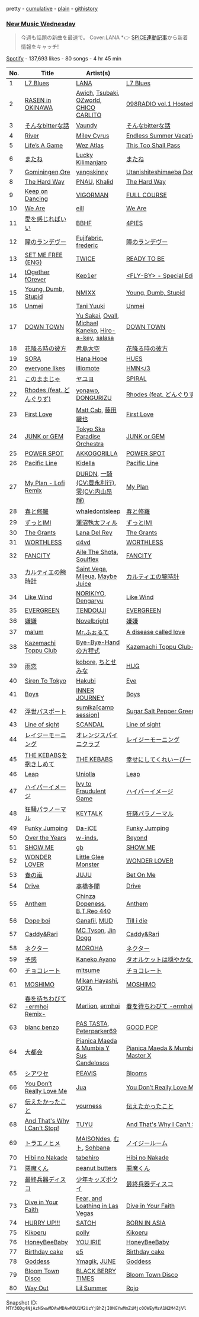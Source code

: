 pretty - [cumulative](/playlists/cumulative/37i9dQZF1DWYBDycFJuxRt.md) - [plain](/playlists/plain/37i9dQZF1DWYBDycFJuxRt) - [githistory](https://github.githistory.xyz/mackorone/spotify-playlist-archive/blob/main/playlists/plain/37i9dQZF1DWYBDycFJuxRt)

### [New Music Wednesday](https://open.spotify.com/playlist/37i9dQZF1DWYBDycFJuxRt)

> 今週も話題の新曲を最速で。 Cover:LANA \*👉 <a href="https://spice.eplus.jp/articles/315864?utm\_source=spotify.com&utm\_medium=referral">SPICE連動記事</a>から新着情報をキャッチ!

[Spotify](https://open.spotify.com/user/spotify) - 137,693 likes - 80 songs - 4 hr 45 min

| No. | Title | Artist(s) | Album | Length |
|---|---|---|---|---|
| 1 | [L7 Blues](https://open.spotify.com/track/3jlz3hv1rjQZSrrAtoRlXR) | [LANA](https://open.spotify.com/artist/4dEHIhldHT2U8CMQ6nNgDT) | [L7 Blues](https://open.spotify.com/album/4hACNva5MygOCnqS3xaTvg) | 2:21 |
| 2 | [RASEN in OKINAWA](https://open.spotify.com/track/6JDDIx1vSs5GvMZXsy2aR2) | [Awich](https://open.spotify.com/artist/0FnDCrmcQT8qz5TEsZIYw5), [Tsubaki](https://open.spotify.com/artist/1kTgsTapNxgD7vcgcBoxMx), [OZworld](https://open.spotify.com/artist/34tJ8UnaAbWcrug3Nym7ZO), [CHICO CARLITO](https://open.spotify.com/artist/074tUrKhXVuH4s5Mfg0zWz) | [098RADIO vol.1 Hosted by Awich](https://open.spotify.com/album/6jQI4R1D8sk5YXQnSju44y) | 4:49 |
| 3 | [そんなbitterな話](https://open.spotify.com/track/4QlSFkbRxZWkHDF1MqBaEY) | [Vaundy](https://open.spotify.com/artist/2IUl3m1H1EQ7QfNbNWvgru) | [そんなbitterな話](https://open.spotify.com/album/0ssYbSrcAHMWk2EijQAKTP) | 4:36 |
| 4 | [River](https://open.spotify.com/track/04CqLjewJiSAqM210vZAmT) | [Miley Cyrus](https://open.spotify.com/artist/5YGY8feqx7naU7z4HrwZM6) | [Endless Summer Vacation](https://open.spotify.com/album/0HiZ8fNXwJOQcrf5iflrdz) | 2:42 |
| 5 | [Life’s A Game](https://open.spotify.com/track/5PHqslBNMYjZGjAa2VEAP6) | [Wez Atlas](https://open.spotify.com/artist/6fDdl8sluLiRg4fbrqMoeQ) | [This Too Shall Pass](https://open.spotify.com/album/22VtQWVPaMtZXlwKc82rxz) | 2:34 |
| 6 | [またね](https://open.spotify.com/track/3b9eglykqfxtTaSpSidP9u) | [Lucky Kilimanjaro](https://open.spotify.com/artist/2V8UZPMR1EbkXhzvEGBTrV) | [またね](https://open.spotify.com/album/4ZAqpzyaWQ5nJG9YgSDVsv) | 3:36 |
| 7 | [Gominingen,Ore](https://open.spotify.com/track/3X3MJOy234znJI7iOLBaL9) | [yangskinny](https://open.spotify.com/artist/3VVMRDGpbQR2SK9nHX3DW5) | [Utanishiteshimaeba,Donnakotodemoyurusarerutoomotteita](https://open.spotify.com/album/7dj8tTCDJt5KRM9rqCsPbb) | 3:49 |
| 8 | [The Hard Way](https://open.spotify.com/track/7j57nadsCph2KI9eYuaum8) | [PNAU](https://open.spotify.com/artist/6n28c9qs9hNGriNa72b26u), [Khalid](https://open.spotify.com/artist/6LuN9FCkKOj5PcnpouEgny) | [The Hard Way](https://open.spotify.com/album/71SGKuKTbtqYsf0hcjugff) | 3:03 |
| 9 | [Keep on Dancing](https://open.spotify.com/track/5lTkv4EPhmEcacRUOAUgFi) | [VIGORMAN](https://open.spotify.com/artist/3Wwm0jHrjg72MWRt545OqJ) | [FULL COURSE](https://open.spotify.com/album/1eOp6Z5U8FInow4B8afpiE) | 3:17 |
| 10 | [We Are](https://open.spotify.com/track/1qLc9IbANqjD79IHj47wU9) | [eill](https://open.spotify.com/artist/3AiES4wyTOfJvNgqz9baDn) | [We Are](https://open.spotify.com/album/3DJS8K78UQGkumu2QMa2uB) | 3:32 |
| 11 | [愛を感じればいい](https://open.spotify.com/track/1KHCPvkC7Xtab5Wq15FhAY) | [BBHF](https://open.spotify.com/artist/5gEQL7osnggthis6rBwYoY) | [4PIES](https://open.spotify.com/album/0Varj37mIYsQjzlphyyWRO) | 4:00 |
| 12 | [瞳のランデヴー](https://open.spotify.com/track/615moHge9ZH2r6NGj3ZANR) | [Fujifabric](https://open.spotify.com/artist/2QgdUzpKFNxey5IuwvsGBL), [frederic](https://open.spotify.com/artist/3srPc1Mytv5GmTWqsQuoXW) | [瞳のランデヴー](https://open.spotify.com/album/4zfVYnpWM2lUfHEXvE3I4w) | 4:17 |
| 13 | [SET ME FREE \(ENG\)](https://open.spotify.com/track/6bkTxw6m6vl8Oc3xtKBXN0) | [TWICE](https://open.spotify.com/artist/7n2Ycct7Beij7Dj7meI4X0) | [READY TO BE](https://open.spotify.com/album/7hzP5i7StxYG4StECA0rrJ) | 3:01 |
| 14 | [tOgether fOrever](https://open.spotify.com/track/4lEyfMaUwdioK1MxfSVBPw) | [Kep1er](https://open.spotify.com/artist/5R7AMwDeroq6Ls0COQYpS4) | [<FLY\-BY> \- Special Edition \-](https://open.spotify.com/album/3knTfpvtA87E82OLyDJJWS) | 3:31 |
| 15 | [Young, Dumb, Stupid](https://open.spotify.com/track/2s2PGt2yeQly8auhPuHGIn) | [NMIXX](https://open.spotify.com/artist/28ot3wh4oNmoFOdVajibBl) | [Young, Dumb, Stupid](https://open.spotify.com/album/5JdSdoglRlxgJDWiprRtY0) | 3:10 |
| 16 | [Unmei](https://open.spotify.com/track/6NoKOxDkCVxsbwCNJVYjZX) | [Tani Yuuki](https://open.spotify.com/artist/0B1ce3uNrzkdm76NXI4mhX) | [Unmei](https://open.spotify.com/album/37Bl7JGypAWS3qerHiCQYI) | 4:13 |
| 17 | [DOWN TOWN](https://open.spotify.com/track/3MXCCaSni8I1FSvHeMQIGV) | [Yu Sakai](https://open.spotify.com/artist/2rgC29v3ZYaGgbzPGh3d9Y), [Ovall](https://open.spotify.com/artist/5fajxqVLxJxAzMvZn0AGIv), [Michael Kaneko](https://open.spotify.com/artist/36a3BbcVBJMiBGeHzpAxHb), [Hiro\-a\-key](https://open.spotify.com/artist/3xST4IdzibYK6K3IAtcaVe), [salasa](https://open.spotify.com/artist/5WcurhZ9M2BpSQWhUC4oPc) | [DOWN TOWN](https://open.spotify.com/album/3yY408DUkgwhfZkouMRK0i) | 4:50 |
| 18 | [花降る時の彼方](https://open.spotify.com/track/3B5gmn2BdUzNFzzw2aAoPs) | [君島大空](https://open.spotify.com/artist/5rjahCZtY8h4y2EHCnpgtQ) | [花降る時の彼方](https://open.spotify.com/album/7amC6JkIzmrsCfFec2w6gx) | 6:04 |
| 19 | [SORA](https://open.spotify.com/track/3dGWJ8UlemnEV4WycKW3hd) | [Hana Hope](https://open.spotify.com/artist/0HRps5F3fAsPL6QmFCdK7a) | [HUES](https://open.spotify.com/album/019fqb5ajmLWkD57gViVvo) | 2:52 |
| 20 | [everyone likes](https://open.spotify.com/track/6iNg9CQ1O2PGfjBRsgFu9s) | [illiomote](https://open.spotify.com/artist/3WT4BJFKhoWN3Mc8TDcH7v) | [HMN</3](https://open.spotify.com/album/6PIB7gC1CweteFuVFjbpro) | 3:06 |
| 21 | [このままじゃ](https://open.spotify.com/track/2HIp2q3CAjJTxSsVfEKlni) | [ヤユヨ](https://open.spotify.com/artist/0JUlkKazTRFzIGvtMe1d1c) | [SPIRAL](https://open.spotify.com/album/3YS2w784zqJBCAVGbsubJW) | 4:33 |
| 22 | [Rhodes \(feat\. どんぐりず\)](https://open.spotify.com/track/63Gfp7Dqn34QRJcWYTb1DW) | [yonawo](https://open.spotify.com/artist/61VsO6rn8khCQDSRp8tTeZ), [DONGURIZU](https://open.spotify.com/artist/1K4Acb9dvEU10jF5pGfJ3v) | [Rhodes \(feat\. どんぐりず\)](https://open.spotify.com/album/4JQ5eX7BKyVMgjeqGTEOK5) | 4:37 |
| 23 | [First Love](https://open.spotify.com/track/66qxgF2M6rfGGMWjUMUmVZ) | [Matt Cab](https://open.spotify.com/artist/5QdG7ZI7k64K5DLjOJgK31), [藤田織也](https://open.spotify.com/artist/1gjcLvf9YDsoMiLWQT6spd) | [First Love](https://open.spotify.com/album/4fI3dDhZh8PAfbH6GdH5dx) | 3:13 |
| 24 | [JUNK or GEM](https://open.spotify.com/track/1HN80TcPggMoPd5QUfrxEc) | [Tokyo Ska Paradise Orchestra](https://open.spotify.com/artist/0UZq6vAHrwGgctvxTzzxYm) | [JUNK or GEM](https://open.spotify.com/album/4ihrJ3Tvoa5puJ8a8UKeUI) | 2:58 |
| 25 | [POWER SPOT](https://open.spotify.com/track/0E1KEUXvRfHRTtG56qEqwR) | [AKKOGORILLA](https://open.spotify.com/artist/7hAHFeP5IiecsxxczqKt0U) | [POWER SPOT](https://open.spotify.com/album/5alBkCQwn9sG6izwrraNDO) | 3:30 |
| 26 | [Pacific Line](https://open.spotify.com/track/6yN1zbeAA8idD6IktDlEsi) | [Kidella](https://open.spotify.com/artist/3eCZ7jkNialvGc9YlHqWnE) | [Pacific Line](https://open.spotify.com/album/2RhKOKETT4qfGytcvGLqJx) | 4:11 |
| 27 | [My Plan \- Lofi Remix](https://open.spotify.com/track/3By0mwdcJC2m9Vq0W3LwC2) | [DURDN](https://open.spotify.com/artist/5u1MCRvQ3cA2Y9BpLSZIeg), [一騎\(CV:豊永利行\)](https://open.spotify.com/artist/6UNfWUQV7Zjuz2WvFSXcj3), [零\(CV:内山昂輝\)](https://open.spotify.com/artist/3bT8HW83dr4YDKYN20RYjy) | [My Plan](https://open.spotify.com/album/3CpERluTyAXWsI6kaQp139) | 3:37 |
| 28 | [春と修羅](https://open.spotify.com/track/0F95jhY2gWWNHGPH3ao4uN) | [whaledontsleep](https://open.spotify.com/artist/5lEzAveEBteB85UVvKTanp) | [春と修羅](https://open.spotify.com/album/0WDdPXS7zQ5lfRvyMJnhmX) | 3:27 |
| 29 | [ずっとIMI](https://open.spotify.com/track/0R98847JNfUWNTNaeYCwTU) | [蓮沼執太フィル](https://open.spotify.com/artist/3l4KxDy6jXb9KjUhShbRR5) | [ずっとIMI](https://open.spotify.com/album/7wPGSbDiZtj7fPrOsgUPSx) | 2:58 |
| 30 | [The Grants](https://open.spotify.com/track/3dMdHqNk3h3gl2p8M5e7Ze) | [Lana Del Rey](https://open.spotify.com/artist/00FQb4jTyendYWaN8pK0wa) | [The Grants](https://open.spotify.com/album/63n3qENYkOIeDFXZuceoUA) | 4:55 |
| 31 | [WORTHLESS](https://open.spotify.com/track/13b4mk5KeJxL0GllHLvtXQ) | [d4vd](https://open.spotify.com/artist/5y8tKLUfMvliMe8IKamR32) | [WORTHLESS](https://open.spotify.com/album/3hNpYeCH7WOUNhXxV7AosH) | 2:43 |
| 32 | [FANCITY](https://open.spotify.com/track/7cOKzEqICjz5E0DtjXpU0K) | [Aile The Shota](https://open.spotify.com/artist/2cRxXzkAobXvwQgUv5FRju), [Soulflex](https://open.spotify.com/artist/4wzBvv8o6GlsTLTEkH4SsS) | [FANCITY](https://open.spotify.com/album/0N8RNhddtJnfB6ZxMfnCoj) | 4:02 |
| 33 | [カルティエの腕時計](https://open.spotify.com/track/2xUsfblcSFya0bvdJo2gJC) | [Saint Vega](https://open.spotify.com/artist/2q9fTUnXONSgnAW3boqrNc), [Mijeua](https://open.spotify.com/artist/2WRw1ximJcspUBwaapmFhF), [Maybe Juice](https://open.spotify.com/artist/7mFnf9aQsfLRNlWWxE4Z9I) | [カルティエの腕時計](https://open.spotify.com/album/4Q5C1KTqtjtXtFB7oN54MQ) | 3:08 |
| 34 | [Like Wind](https://open.spotify.com/track/2LWoPE4pouJ1KtXaaohPva) | [NORIKIYO](https://open.spotify.com/artist/4mNrY8D5uTNbiCBtnh3YmL), [Dengaryu](https://open.spotify.com/artist/77UuWIk4w0o7rsn3q1Peru) | [Like Wind](https://open.spotify.com/album/6B8wWqYwakdpOyFulODdJ3) | 3:20 |
| 35 | [EVERGREEN](https://open.spotify.com/track/61aCEeinXGhvUkDthsjlfS) | [TENDOUJI](https://open.spotify.com/artist/7kOS7xo3ryc1MmhfP0fNnX) | [EVERGREEN](https://open.spotify.com/album/3SkwWttZbYEwAZDMICGUwt) | 3:01 |
| 36 | [嫌嫌](https://open.spotify.com/track/73beY6Yn4Jg0CyfN8txrfz) | [Novelbright](https://open.spotify.com/artist/0jWCX6zp4RjWrmZRxJ2uri) | [嫌嫌](https://open.spotify.com/album/4Qw1FoecWUEh2PGbKYm7Sd) | 3:41 |
| 37 | [malum](https://open.spotify.com/track/5pcg88evNmLl6qA0wmDRQi) | [Mr.ふぉるて](https://open.spotify.com/artist/4JmNcZTOHBnR8PYl4LfIX6) | [A disease called love](https://open.spotify.com/album/7ibmp11sVi3XwgkUDL2jUn) | 3:11 |
| 38 | [Kazemachi Toppu Club](https://open.spotify.com/track/7gzdOT4yQVmoTLpaQ7JOEj) | [Bye\-Bye\-Handの方程式](https://open.spotify.com/artist/6IIf2Pbh4lI8Jz7MvknzIf) | [Kazemachi Toppu Club\-EP](https://open.spotify.com/album/7yr0HcSzr5QYJ57Z9FuUJU) | 2:16 |
| 39 | [雨恋](https://open.spotify.com/track/4MlANzsK8DFnRrluNf1Swb) | [kobore](https://open.spotify.com/artist/0seiMqWC3KI3SkKttVWy8Z), [ちとせみな](https://open.spotify.com/artist/7xf6dqV93VlQGpEvih6ode) | [HUG](https://open.spotify.com/album/6MoCJgVVBdnvWEdHPaSd7V) | 4:42 |
| 40 | [Siren To Tokyo](https://open.spotify.com/track/0cgAuNUHOhEaIsYxEbi7zh) | [Hakubi](https://open.spotify.com/artist/1vgwCsZx2um1wmTgP5EkZj) | [Eye](https://open.spotify.com/album/5myde5eraKJ3OV3EkhMu38) | 3:52 |
| 41 | [Boys](https://open.spotify.com/track/2JFnPK8zBNEQ1c7Z1XOk9P) | [INNER JOURNEY](https://open.spotify.com/artist/19NLrvn6bFFk0R0UaSfGR9) | [Boys](https://open.spotify.com/album/0qLkcCZm48PFDPLU4ZzGAX) | 3:54 |
| 42 | [浮世パスポート](https://open.spotify.com/track/1OnHUaVxsS67pgXEd9CIXT) | [sumika\[camp session\]](https://open.spotify.com/artist/51BvoK9JjSLdx7JD03flZs) | [Sugar Salt Pepper Green](https://open.spotify.com/album/30lpt4mHSgih8j3eigamS2) | 4:06 |
| 43 | [Line of sight](https://open.spotify.com/track/2jTB1mOZvop7h4YddpJndw) | [SCANDAL](https://open.spotify.com/artist/7hTZwqQILVH4bAbN67CeEz) | [Line of sight](https://open.spotify.com/album/0jhtODRQmtW7lvT9Ika34U) | 3:33 |
| 44 | [レイジーモーニング](https://open.spotify.com/track/2Xtz1YnZm5skeyZnG9OrOj) | [オレンジスパイニクラブ](https://open.spotify.com/artist/1wJL6nbdvPwqPYuoqiw5aN) | [レイジーモーニング](https://open.spotify.com/album/74j966Zm6XGHewP3AgGcun) | 2:53 |
| 45 | [THE KEBABSを抱きしめて](https://open.spotify.com/track/4vLkPISde2wc7vcFdBMB4a) | [THE KEBABS](https://open.spotify.com/artist/59RHw8mybzyMx2euAXycie) | [幸せにしてくれいーぴー](https://open.spotify.com/album/2q37HtYAlyNvkGvKSeojsZ) | 3:33 |
| 46 | [Leap](https://open.spotify.com/track/5UvLomZ74b75rzQmYVkhG7) | [Uniolla](https://open.spotify.com/artist/46FRoaRwYgXPq0HGAdTRDU) | [Leap](https://open.spotify.com/album/7HYIajVHlesffzuOM67G6Q) | 4:06 |
| 47 | [ハイパーイメージ](https://open.spotify.com/track/5higKPhcN5wzx2IqafqalE) | [Ivy to Fraudulent Game](https://open.spotify.com/artist/4tfU4ctKJhrv0PJmSzMlJX) | [ハイパーイメージ](https://open.spotify.com/album/5aIKLPM4ONVaodAX2Dt3Z8) | 2:30 |
| 48 | [狂騒パラノーマル](https://open.spotify.com/track/1bpNGLIRmYU5XJtYA3E7HG) | [KEYTALK](https://open.spotify.com/artist/0nES8AwBZpeQ69oZZp47OL) | [狂騒パラノーマル](https://open.spotify.com/album/7I7UGkrltOgwlhibvG0PIx) | 3:24 |
| 49 | [Funky Jumping](https://open.spotify.com/track/5pWmFyVSmhdfCOegn6QxZY) | [Da\-iCE](https://open.spotify.com/artist/71UIOLnsacxQHlU55TvfiH) | [Funky Jumping](https://open.spotify.com/album/1UGD17nphxuXVGRGGNbvbQ) | 3:16 |
| 50 | [Over the Years](https://open.spotify.com/track/2E0zut80kCyYbtuL5YcY35) | [w\-inds.](https://open.spotify.com/artist/2UEnhov0KDPYU2dmGUjfcn) | [Beyond](https://open.spotify.com/album/5Mfu19X7rqDQ6PIidGQ8al) | 3:21 |
| 51 | [SHOW ME](https://open.spotify.com/track/50cJBfNb4Wgp8vlfHS6g5R) | [gb](https://open.spotify.com/artist/7Ll3Cj9QGaAJ42YdRcFKG6) | [SHOW ME](https://open.spotify.com/album/56th63CHY0q7gAZpEd3wzn) | 3:23 |
| 52 | [WONDER LOVER](https://open.spotify.com/track/6PFFkCf2pNciLd8QwfR2Hr) | [Little Glee Monster](https://open.spotify.com/artist/2N19kPGlqKY8GiyE4DkAtp) | [WONDER LOVER](https://open.spotify.com/album/55mUFUNSu7qroMZ3qLgakU) | 3:19 |
| 53 | [春の嵐](https://open.spotify.com/track/2rLQopphegapsx4uPwpwz7) | [JUJU](https://open.spotify.com/artist/5VLVogbPeBgFHXQPZQzBej) | [Bet On Me](https://open.spotify.com/album/0rTpb9TTasG9osavRMEFD3) | 3:29 |
| 54 | [Drive](https://open.spotify.com/track/0UyjuTpVs3puSMGJQYY1W4) | [髙橋多聞](https://open.spotify.com/artist/71GnUG4fPTeVn1h7PwUbNs) | [Drive](https://open.spotify.com/album/1WphwJpdlrhrRfSG5tZ2VQ) | 4:33 |
| 55 | [Anthem](https://open.spotify.com/track/6obGdxytPyQqV1mlm9tfZm) | [Chinza Dopeness](https://open.spotify.com/artist/1d7fxClYCMPbVkpvIFI9ho), [B.T.Reo 440](https://open.spotify.com/artist/2qjaD0RrOu050uQd9RUr3K) | [Anthem](https://open.spotify.com/album/59NHtYJ8nSlCK8U8Lqsgoo) | 4:26 |
| 56 | [Dope boi](https://open.spotify.com/track/7adTPZZy8A969hVEF7jfLs) | [Ganafii](https://open.spotify.com/artist/5ONh8X5yDeNNop8XlbRoXe), [MUD](https://open.spotify.com/artist/6MeckwC4hczGmKEunXKC1Q) | [Till i die](https://open.spotify.com/album/63zofdFmExj5dfZyhWuQAZ) | 3:31 |
| 57 | [Caddy&Rari](https://open.spotify.com/track/3aCTLTekUXTvmceFq7RKQd) | [MC Tyson](https://open.spotify.com/artist/3ytVNSZdjCCJwechkDCFsB), [Jin Dogg](https://open.spotify.com/artist/05mWue0RvlBL9VqcG3xCwK) | [Caddy&Rari](https://open.spotify.com/album/27LXsmkEbcXCbzhamuYhzB) | 3:17 |
| 58 | [ネクター](https://open.spotify.com/track/6htrbZf7DCXBtisoMEa9RA) | [MOROHA](https://open.spotify.com/artist/1pMaZSxaThVebPEWM3QXlY) | [ネクター](https://open.spotify.com/album/0XsicevMGUI7zaYW4XmHhw) | 5:35 |
| 59 | [予感](https://open.spotify.com/track/5Yopw2583rw40hXm3EeVxR) | [Kaneko Ayano](https://open.spotify.com/artist/4XKIIegkRbSJft0PmMv9NB) | [タオルケットは穏やかな ひとりでに](https://open.spotify.com/album/0rbaP6nCPPK2NPnYUGhQs9) | 3:23 |
| 60 | [チョコレート](https://open.spotify.com/track/1FhcDHsPF10O1Padlv0nMl) | [mitsume](https://open.spotify.com/artist/59tUUyuaTFMty5kJE9Ojrq) | [チョコレート](https://open.spotify.com/album/62Dw3XXgYGO6s8HEbCnUar) | 3:45 |
| 61 | [MOSHIMO](https://open.spotify.com/track/6h8f6bUxH2RaxuUElQ0164) | [Mikan Hayashi](https://open.spotify.com/artist/1VPFnxE9Nu4PM4JoCU4RUt), [GOTA](https://open.spotify.com/artist/1t3344DpBqbezUv3QIR1DH) | [MOSHIMO](https://open.spotify.com/album/5N2frg9gZ0hfTMPVMpztN2) | 4:46 |
| 62 | [春を待ちわびて \-ermhoi Remix\-](https://open.spotify.com/track/5gwTraMNEfxoymtHuz6Q4O) | [Merlion](https://open.spotify.com/artist/0DetD9qvM9Qiokxzo3Srmq), [ermhoi](https://open.spotify.com/artist/3kabIShRaQYKg8afAZ1kIc) | [春を待ちわびて \-ermhoi Remix\-](https://open.spotify.com/album/3eBzneJwlmYjipOX4X7Yx4) | 3:49 |
| 63 | [blanc benzo](https://open.spotify.com/track/1ARas8gp7xDd2lG0sZDBSO) | [PAS TASTA](https://open.spotify.com/artist/38XISC5BMSTkAuKwniV2AS), [Peterparker69](https://open.spotify.com/artist/1tgZVOBOut0nS8CJ5SIBh5) | [GOOD POP](https://open.spotify.com/album/0UZTyHGT18tMmP9fILvWpe) | 2:00 |
| 64 | [大都会](https://open.spotify.com/track/5DKaSFrxa4SfjXJ7bUSdnU) | [Pianica Maeda & Mumbia Y Sus Candelosos](https://open.spotify.com/artist/7Bm1zLJhOrvTIIWB4hYOUZ) | [Pianica Maeda & Mumbia Y Sus Candelosos meets Dub Master X](https://open.spotify.com/album/04CNc2iyMSvwwir8yedUTm) | 6:23 |
| 65 | [シアワセ](https://open.spotify.com/track/3Ruz4pq0cnfIv9yKUCLZLr) | [PEAVIS](https://open.spotify.com/artist/7GoNWfvCoIwFMMUksqv0oe) | [Blooms](https://open.spotify.com/album/72ZWUhJM9z3ZbsKkevxtGE) | 2:08 |
| 66 | [You Don’t Really Love Me](https://open.spotify.com/track/2Cgv80vegvY0Fm2pLpYEWD) | [Jua](https://open.spotify.com/artist/4DC1obPJLR8W43ruJxQ0Rk) | [You Don’t Really Love Me](https://open.spotify.com/album/1446u1DPOCQ4a3yTxz14mP) | 1:27 |
| 67 | [伝えたかったこと](https://open.spotify.com/track/5aKT0Vv8NPMdGrSxRTyYDD) | [yourness](https://open.spotify.com/artist/1u1NJZJgYCF6BVsjSYf2BM) | [伝えたかったこと](https://open.spotify.com/album/3MnWqyG29fPbeOy0jUkVjz) | 3:44 |
| 68 | [And That's Why I Can't Stop!](https://open.spotify.com/track/0iuGNjRPERARznf8iCQJ6a) | [TUYU](https://open.spotify.com/artist/0PHf0oiic0xAnCrRuLTtHl) | [And That's Why I Can't Stop!](https://open.spotify.com/album/1GIW6pIrpJTB1FcXl4rmgo) | 2:45 |
| 69 | [トラエノヒメ](https://open.spotify.com/track/6gWRznlX7vaUW0r8KF9iMZ) | [MAISONdes](https://open.spotify.com/artist/7LTiBdByoaUd329wCpmMcM), [むト](https://open.spotify.com/artist/38gt1AsY6ZhEtrOP7e94ui), [Sohbana](https://open.spotify.com/artist/1wdjWyhvXFyP3gBWVGZiS5) | [ノイジールーム](https://open.spotify.com/album/1zec6WjYlHV3bqlU4fdMxQ) | 2:53 |
| 70 | [Hibi no Nakade](https://open.spotify.com/track/0FCrj9Er7j9xoGFBIWDsVr) | [tabehiro](https://open.spotify.com/artist/6cpY1gxeuged4kIxdA9KYH) | [Hibi no Nakade](https://open.spotify.com/album/3ARry8sq3Uq1Qlqi9QiUpm) | 3:51 |
| 71 | [悪魔くん](https://open.spotify.com/track/1dfN1UyFFMMnUf1nb0glwG) | [peanut butters](https://open.spotify.com/artist/54hEgY8Ut3i0OriX1fELbP) | [悪魔くん](https://open.spotify.com/album/5kSNrVSQsOCifIzOQkNzuB) | 2:42 |
| 72 | [最終兵器ディスコ](https://open.spotify.com/track/4NKKNxn5Y1GYl4PFhZjZiA) | [少年キッズボウイ](https://open.spotify.com/artist/4KYktd3fg1vqZbi5R7Eoa5) | [最終兵器ディスコ](https://open.spotify.com/album/20HS72DzjDnADhumAOal9J) | 3:36 |
| 73 | [Dive in Your Faith](https://open.spotify.com/track/0pzu9pwttcFnbx822XA9xx) | [Fear, and Loathing in Las Vegas](https://open.spotify.com/artist/5iZSZ19Lnt6iQTDITRF7Mn) | [Dive in Your Faith](https://open.spotify.com/album/38QdEHccuklJS8B35kl2qE) | 3:27 |
| 74 | [HURRY UP!!!](https://open.spotify.com/track/6aO0KMUSHdlz5wnq7qgXlW) | [SATOH](https://open.spotify.com/artist/5JHlNfEowjO3TBglD42vAi) | [BORN IN ASIA](https://open.spotify.com/album/65GDZ705N3kG0ZFSosu8W1) | 2:06 |
| 75 | [Kikoeru](https://open.spotify.com/track/1xnRFPcBfGodB6ziAdBmpe) | [polly](https://open.spotify.com/artist/38gd8E3gmtPJGRJHfiamVZ) | [Kikoeru](https://open.spotify.com/album/53Lk5xByRV1RgCGIW0z4cA) | 4:34 |
| 76 | [HoneyBeeBaby](https://open.spotify.com/track/2sm8qQCaGN7QRKRhrNRGPc) | [YOU IRIE](https://open.spotify.com/artist/5E9UHQpY8cvh5wAqURO3lA) | [HoneyBeeBaby](https://open.spotify.com/album/4ErcvEEbwN2Wk8Cia8ksug) | 3:37 |
| 77 | [Birthday cake](https://open.spotify.com/track/6PtoEYfD0CoX25YXFfOpVV) | [e5](https://open.spotify.com/artist/5UOj6C1InE5WTmBXNuemt4) | [Birthday cake](https://open.spotify.com/album/2Ic4CpxVql5ZW00ZRHWbcg) | 1:52 |
| 78 | [Goddess](https://open.spotify.com/track/4kQQ5mStbeEK1nw5MXZ81z) | [Ymagik](https://open.spotify.com/artist/1uhBMk895gc3CoYMr0SjAA), [JUNE](https://open.spotify.com/artist/0ePVNxqH7mluwT7FEyrwIE) | [Goddess](https://open.spotify.com/album/7alqJTKyKeDe0gvARZHxsr) | 3:42 |
| 79 | [Bloom Town Disco](https://open.spotify.com/track/4KAFgQqkNSPdDAyeMLvUE7) | [BLACK BERRY TIMES](https://open.spotify.com/artist/4J8XXHJfFASivijCfQwIj7) | [Bloom Town Disco](https://open.spotify.com/album/4U25KH02PxTYHtRSsIVp2G) | 3:34 |
| 80 | [Way Out](https://open.spotify.com/track/3skjdXkwKRGOnIZg95PRSn) | [Lil Summer](https://open.spotify.com/artist/2ZcEafNbbvNXalNGKnHRCX) | [Rojo](https://open.spotify.com/album/73H63suVDZJOerme5g7CcK) | 3:00 |

Snapshot ID: `MTY3ODg4NjAzNSwwMDAwMDAwMDU1M2UzYjBhZjI0NGYwMmZiMjc0OWEyMzA1N2M4ZjVl`
